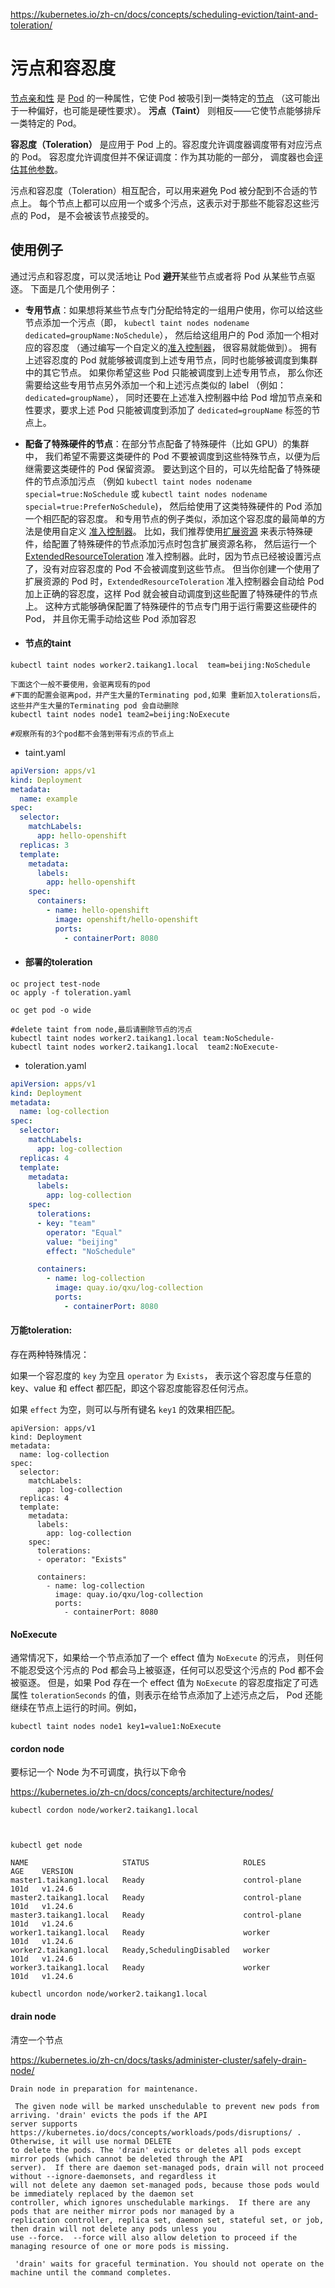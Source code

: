 

https://kubernetes.io/zh-cn/docs/concepts/scheduling-eviction/taint-and-toleration/

# 污点和容忍度

[节点亲和性](https://kubernetes.io/zh-cn/docs/concepts/scheduling-eviction/assign-pod-node/#affinity-and-anti-affinity) 是 [Pod](https://kubernetes.io/zh-cn/docs/concepts/workloads/pods/) 的一种属性，它使 Pod 被吸引到一类特定的[节点](https://kubernetes.io/zh-cn/docs/concepts/architecture/nodes/) （这可能出于一种偏好，也可能是硬性要求）。 **污点（Taint）** 则相反——它使节点能够排斥一类特定的 Pod。

**容忍度（Toleration）** 是应用于 Pod 上的。容忍度允许调度器调度带有对应污点的 Pod。 容忍度允许调度但并不保证调度：作为其功能的一部分， 调度器也会[评估其他参数](https://kubernetes.io/zh-cn/docs/concepts/scheduling-eviction/pod-priority-preemption/)。

污点和容忍度（Toleration）相互配合，可以用来避免 Pod 被分配到不合适的节点上。 每个节点上都可以应用一个或多个污点，这表示对于那些不能容忍这些污点的 Pod， 是不会被该节点接受的。



## 使用例子

通过污点和容忍度，可以灵活地让 Pod **避开**某些节点或者将 Pod 从某些节点驱逐。 下面是几个使用例子：

- **专用节点**：如果想将某些节点专门分配给特定的一组用户使用，你可以给这些节点添加一个污点（即， `kubectl taint nodes nodename dedicated=groupName:NoSchedule`）， 然后给这组用户的 Pod 添加一个相对应的容忍度 （通过编写一个自定义的[准入控制器](https://kubernetes.io/zh-cn/docs/reference/access-authn-authz/admission-controllers/)， 很容易就能做到）。 拥有上述容忍度的 Pod 就能够被调度到上述专用节点，同时也能够被调度到集群中的其它节点。 如果你希望这些 Pod 只能被调度到上述专用节点， 那么你还需要给这些专用节点另外添加一个和上述污点类似的 label （例如：`dedicated=groupName`）， 同时还要在上述准入控制器中给 Pod 增加节点亲和性要求，要求上述 Pod 只能被调度到添加了 `dedicated=groupName` 标签的节点上。

- **配备了特殊硬件的节点**：在部分节点配备了特殊硬件（比如 GPU）的集群中， 我们希望不需要这类硬件的 Pod 不要被调度到这些特殊节点，以便为后继需要这类硬件的 Pod 保留资源。 要达到这个目的，可以先给配备了特殊硬件的节点添加污点 （例如 `kubectl taint nodes nodename special=true:NoSchedule` 或 `kubectl taint nodes nodename special=true:PreferNoSchedule`)， 然后给使用了这类特殊硬件的 Pod 添加一个相匹配的容忍度。 和专用节点的例子类似，添加这个容忍度的最简单的方法是使用自定义 [准入控制器](https://kubernetes.io/zh-cn/docs/reference/access-authn-authz/admission-controllers/)。 比如，我们推荐使用[扩展资源](https://kubernetes.io/zh-cn/docs/concepts/configuration/manage-resources-containers/#extended-resources) 来表示特殊硬件，给配置了特殊硬件的节点添加污点时包含扩展资源名称， 然后运行一个 [ExtendedResourceToleration](https://kubernetes.io/zh-cn/docs/reference/access-authn-authz/admission-controllers/#extendedresourcetoleration) 准入控制器。此时，因为节点已经被设置污点了，没有对应容忍度的 Pod 不会被调度到这些节点。 但当你创建一个使用了扩展资源的 Pod 时，`ExtendedResourceToleration` 准入控制器会自动给 Pod 加上正确的容忍度，这样 Pod 就会被自动调度到这些配置了特殊硬件的节点上。 这种方式能够确保配置了特殊硬件的节点专门用于运行需要这些硬件的 Pod， 并且你无需手动给这些 Pod 添加容忍





- #### 节点的taint

```
kubectl taint nodes worker2.taikang1.local  team=beijing:NoSchedule

下面这个一般不要使用，会驱离现有的pod
#下面的配置会驱离pod，并产生大量的Terminating pod,如果 重新加入tolerations后，这些并产生大量的Terminating pod 会自动删除
kubectl taint nodes node1 team2=beijing:NoExecute

#观察所有的3个pod都不会落到带有污点的节点上
```



- taint.yaml

```yaml
apiVersion: apps/v1
kind: Deployment
metadata:
  name: example
spec:
  selector:
    matchLabels:
      app: hello-openshift
  replicas: 3 
  template:
    metadata:
      labels:
        app: hello-openshift
    spec:
      containers:
        - name: hello-openshift
          image: openshift/hello-openshift
          ports:
            - containerPort: 8080
```



- #### 部署的toleration

```shell
oc project test-node
oc apply -f toleration.yaml

oc get pod -o wide

#delete taint from node,最后请删除节点的污点
kubectl taint nodes worker2.taikang1.local team:NoSchedule-
kubectl taint nodes worker2.taikang1.local  team2:NoExecute-

```



- toleration.yaml

```yaml
apiVersion: apps/v1
kind: Deployment
metadata:
  name: log-collection
spec:
  selector:
    matchLabels:
      app: log-collection
  replicas: 4
  template:
    metadata:
      labels:
        app: log-collection
    spec:
      tolerations:
      - key: "team"
        operator: "Equal"
        value: "beijing"
        effect: "NoSchedule"

      containers:
        - name: log-collection
          image: quay.io/qxu/log-collection
          ports:
            - containerPort: 8080

```



#### 万能toleration:

存在两种特殊情况：

如果一个容忍度的 `key` 为空且 `operator` 为 `Exists`， 表示这个容忍度与任意的 key、value 和 effect 都匹配，即这个容忍度能容忍任何污点。

如果 `effect` 为空，则可以与所有键名 `key1` 的效果相匹配。

```
apiVersion: apps/v1
kind: Deployment
metadata:
  name: log-collection
spec:
  selector:
    matchLabels:
      app: log-collection
  replicas: 4
  template:
    metadata:
      labels:
        app: log-collection
    spec:
      tolerations:
      - operator: "Exists"

      containers:
        - name: log-collection
          image: quay.io/qxu/log-collection
          ports:
            - containerPort: 8080            
```



#### NoExecute

通常情况下，如果给一个节点添加了一个 effect 值为 `NoExecute` 的污点， 则任何不能忍受这个污点的 Pod 都会马上被驱逐，任何可以忍受这个污点的 Pod 都不会被驱逐。 但是，如果 Pod 存在一个 effect 值为 `NoExecute` 的容忍度指定了可选属性 `tolerationSeconds` 的值，则表示在给节点添加了上述污点之后， Pod 还能继续在节点上运行的时间。例如，

```
kubectl taint nodes node1 key1=value1:NoExecute

```



#### cordon node

要标记一个 Node 为不可调度，执行以下命令

https://kubernetes.io/zh-cn/docs/concepts/architecture/nodes/

```
kubectl cordon node/worker2.taikang1.local



kubectl get node

NAME                     STATUS                     ROLES           AGE    VERSION
master1.taikang1.local   Ready                      control-plane   101d   v1.24.6
master2.taikang1.local   Ready                      control-plane   101d   v1.24.6
master3.taikang1.local   Ready                      control-plane   101d   v1.24.6
worker1.taikang1.local   Ready                      worker          101d   v1.24.6
worker2.taikang1.local   Ready,SchedulingDisabled   worker          101d   v1.24.6
worker3.taikang1.local   Ready                      worker          101d   v1.24.6

kubectl uncordon node/worker2.taikang1.local
```



#### drain node

清空一个节点

https://kubernetes.io/zh-cn/docs/tasks/administer-cluster/safely-drain-node/

```
Drain node in preparation for maintenance.

 The given node will be marked unschedulable to prevent new pods from arriving. 'drain' evicts the pods if the API
server supports https://kubernetes.io/docs/concepts/workloads/pods/disruptions/ . Otherwise, it will use normal DELETE
to delete the pods. The 'drain' evicts or deletes all pods except mirror pods (which cannot be deleted through the API
server).  If there are daemon set-managed pods, drain will not proceed without --ignore-daemonsets, and regardless it
will not delete any daemon set-managed pods, because those pods would be immediately replaced by the daemon set
controller, which ignores unschedulable markings.  If there are any pods that are neither mirror pods nor managed by a
replication controller, replica set, daemon set, stateful set, or job, then drain will not delete any pods unless you
use --force.  --force will also allow deletion to proceed if the managing resource of one or more pods is missing.

 'drain' waits for graceful termination. You should not operate on the machine until the command completes.

```

